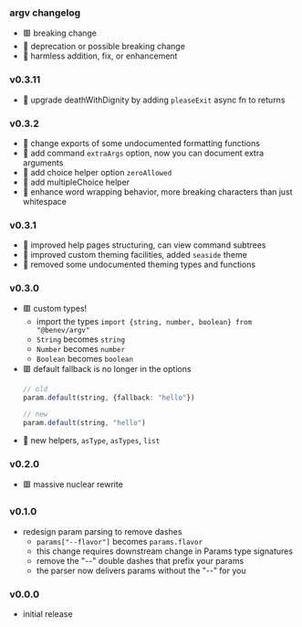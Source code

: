 
### argv changelog
- 🟥 breaking change
- 🔶 deprecation or possible breaking change
- 🍏 harmless addition, fix, or enhancement

### v0.3.11
- 🍏 upgrade deathWithDignity by adding `pleaseExit` async fn to returns

### v0.3.2
- 🔶 change exports of some undocumented formatting functions
- 🍏 add command `extraArgs` option, now you can document extra arguments
- 🍏 add choice helper option `zeroAllowed`
- 🍏 add multipleChoice helper
- 🍏 enhance word wrapping behavior, more breaking characters than just whitespace

### v0.3.1
- 🍏 improved help pages structuring, can view command subtrees
- 🍏 improved custom theming facilities, added `seaside` theme
- 🔶 removed some undocumented theming types and functions

### v0.3.0
- 🟥 custom types!
    - import the types `import {string, number, boolean} from "@benev/argv"`
    - `String` becomes `string`
    - `Number` becomes `number`
    - `Boolean` becomes `boolean`
- 🟥 default fallback is no longer in the options
    ```ts
    // old
    param.default(string, {fallback: "hello"})

    // new
    param.default(string, "hello")
    ```
- 🍏 new helpers, `asType`, `asTypes`, `list`

### v0.2.0
- 🟥 massive nuclear rewrite

### v0.1.0
- redesign param parsing to remove dashes
    - `params["--flavor"]` becomes `params.flavor`
    - this change requires downstream change in Params type signatures
    - remove the "--" double dashes that prefix your params
    - the parser now delivers params without the "--" for you

### v0.0.0
- initial release


